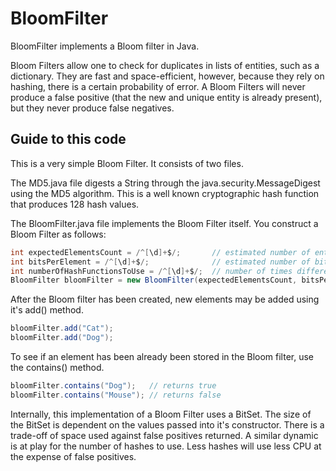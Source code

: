 BloomFilter
===========
BloomFilter implements a Bloom filter in Java. 

Bloom Filters allow one to check for duplicates in lists of entities, such as a dictionary. They are fast and space-efficient, however, because they rely on hashing, there is a certain probability of error. A Bloom Filters will never produce a false positive (that the new and unique entity is already present), but they never produce false negatives.

Guide to this code
------------------

This is a very simple Bloom Filter.  It consists of two files.  

The MD5.java file digests a String through the java.security.MessageDigest using the MD5 algorithm.  This is a well known cryptographic hash function that produces 128 hash values.

The BloomFilter.java file implements the Bloom Filter itself.  You construct a Bloom Filter as follows:

```java
int expectedElementsCount = /^[\d]+$/;       // estimated number of entitites that will be processed through the filter
int bitsPerElement = /^[\d]+$/;              // estimated number of bits in a entity
int numberOfHashFunctionsToUse = /^[\d]+$/;  // number of times different hashes are used to index into the Bloom Filter 
BloomFilter bloomFilter = new BloomFilter(expectedElementsCount, bitsPerElement, numberOfHashFunctionsToUse);
```

After the Bloom filter has been created, new elements may be added using it's add() method.

```java
bloomFilter.add("Cat");
bloomFilter.add("Dog");
```

To see if an element has been already been stored in the Bloom filter, use the contains() method. 

```java
bloomFilter.contains("Dog");   // returns true
bloomFilter.contains("Mouse"); // returns false
```

Internally, this implementation of a Bloom Filter uses a BitSet.  The size of the BitSet is dependent on the values passed into it's constructor.  There is a trade-off of space used against false positives returned.  A similar dynamic is at play for the number of hashes to use.  Less hashes will use less CPU at the expense of false positives.